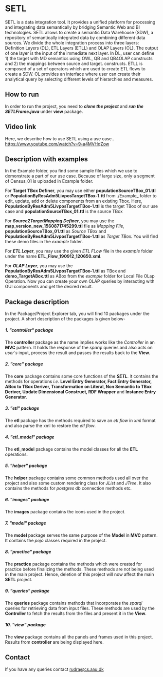 # SETL
SETL is a data integration tool. It provides a unified platform for processing and integrating data semantically by bridging Semantic Web and BI technologies. SETL allows to create a semantic Data Warehouse (SDW), a repository of semantically integrated data by combining different data sources. We divide the whole integration process into three layers: Definition Layers (DL), ETL Layers (ETLL) and OLAP Layers (OL). The output of one layer is the input of the immediate next layer. In DL, user can define 1) the target with MD semantics using OWL, QB and QB4OLAP constructs and 2) the mappings between source and target. constructs. ETLL is composed of a set of operators which are used to create ETL flows to create a SDW. OL provides an interface where user can create their analytical query by selecting different levels of hierarchies and measures.
## How to run
In order to run the project, you need to ***clone the project*** and ***run the SETLFrame.java*** under **view** package.

## Video link
Here, we describe how to use SETL using a use case.. https://www.youtube.com/watch?v=9-a4MVHqZow



## Description with examples
In the Example folder, you find some sample files which we use to demonstrate a part of our use case. Because of large size, only a segment of Census_01 is uploaded in Example folder. 

For **Target TBox Definer**, you may use either **populationSourceTBox_01.ttl** or **PopulationByResAdm5LivposTargetTBox-1.ttl** from ./Example_ folder to edit, update, add or delete components from an existing Tbox. Here, **PopulationByResAdm5LivposTargetTBox-1.ttl** is the target TBox of our use case and **populationSourceTBox_01.ttl** is the source TBox  

For ***Source2TargetMapping Definer***, you may use the **map_version_new_1560871745299.ttl** file as _Mapping File_, **populationSourceTBox_01.ttl** as _Source TBox_ and **PopulationByResAdm5LivposTargetTBox-1.ttl** as _Target TBox_. You will find these demo files in the _example_ folder.

For ***ETL Layer***, you may use the given _ETL FLow_ file in the _example_ folder under the name **ETL_Flow_190912_120650.xml**.

For ***OLAP Layer***, you may use the **PopulationByResAdm5LivposTargetTBox-1.ttl** as TBox and **demo_TargetABox.ttl** as ABox from the _example_ folder for Local File OLap Operation. Now you can create your own OLAP queries by interacting with GUI components and get the desired result. 


## Package description
In the Package/Project Explorer tab, you will find 10 packages under the project. A short description of the packages is given below-
##### 1. "controller" package
The **controller** package as the name implies works like the _Controller_ in an **MVC** pattern. It holds the response of the _sparql_ queries and also acts on _user's_ input, process the result and passes the results back to the **View**.
##### 2. "core" package
The **core** package contains some core functions of the ***SETL***. It contains the methods for operations _i.e._ **Level Entry Generator, Fact Entry Generator, ABox to TBox Deriver, Transformation on Literal, Non Semantic to TBox Deriver, Update Dimensional Construct, RDF Wrapper** and **Instance Entry Generator**.
##### 3. "etl" package
The **etl** package has the methods required to save an _etl flow_ in _xml_ format and also parse the xml to restore the _etl flow_.
##### 4. "etl_model" package
The **etl_model** package contains the model classes for all the **ETL** operations.
##### 5. "helper" package
The **helper** package contains some common methods used all over the project and also some custom rendering class for _JList_ and _JTree_. It also contains the methods for _postgres_ db connection methods etc.
##### 6. "images" package
The **images** package contains the icons used in the project.
##### 7. "model" package
The **model** package serves the same purpose of the **Model** in **MVC** pattern. It contains the _pojo_ classes required in the project.
##### 8. "practice" package
The **practice** package contains the methods which were created for practice before finalizing the methods. These methods are not being used in the main project. Hence, deletion of this project will now affect the main **SETL** project.
##### 9. "queries" package
The **queries** package contains methods that incorporates the _sparql_ queries for retrieving data from input files. These methods are used by the **Controller** to fetch the results from the files and present it in the **View**.
##### 10. "view" package
The **view** package contains all the panels and frames used in this project. Results from **controller** are being displayed here.



## Contact 
If you have any queries contact
rudra@cs.aau.dk 

